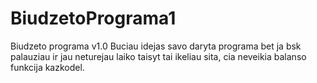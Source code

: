 # BiudzetoPrograma1
Biudzeto programa v1.0
Buciau idejas savo daryta programa bet ja bsk palauziau ir jau neturejau laiko taisyt tai ikeliau sita, 
cia neveikia balanso funkcija kazkodel.
